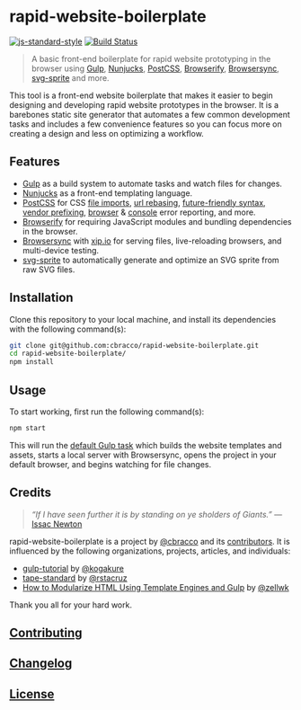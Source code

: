 # rapid-website-boilerplate

[![js-standard-style](https://img.shields.io/badge/code%20style-standard-brightgreen.svg)](http://standardjs.com/) [![Build Status](https://travis-ci.org/cbracco/rapid-website-boilerplate.svg)](https://travis-ci.org/cbracco/rapid-website-boilerplate)

> A basic front-end boilerplate for rapid website prototyping in the browser using [Gulp][gulp], [Nunjucks][nunjucks], [PostCSS][postcss], [Browserify][browserify], [Browsersync][browsersync], [svg-sprite][svg-sprite] and more.

This tool is a front-end website boilerplate that makes it easier to begin designing and developing rapid website prototypes in the browser. It is a barebones static site generator that automates a few common development tasks and includes a few convenience features so you can focus more on creating a design and less on optimizing a workflow.

## Features

- [Gulp][gulp] as a build system to automate tasks and watch files for changes.
- [Nunjucks][nunjucks] as a front-end templating language.
- [PostCSS][postcss] for CSS [file imports][postcss-import], [url rebasing][postcss-url], [future-friendly syntax, vendor prefixing][postcss-cssnext], [browser][postcss-browser-reporter] & [console][postcss-reporter] error reporting, and more.
- [Browserify][browserify] for requiring JavaScript modules and bundling dependencies in the browser.
- [Browsersync][browsersync] with [xip.io][xip.io] for serving files, live-reloading browsers, and multi-device testing.
- [svg-sprite][svg-sprite] to automatically generate and optimize an SVG sprite from raw SVG files.

## Installation

Clone this repository to your local machine, and install its dependencies with the following command(s):

```bash
git clone git@github.com:cbracco/rapid-website-boilerplate.git
cd rapid-website-boilerplate/
npm install
```

## Usage

To start working, first run the following command(s):

```bash
npm start
```

This will run the [default Gulp task][gulp-task-default] which builds the website templates and assets, starts a local server with Browsersync, opens the project in your default browser, and begins watching for file changes.

## Credits

> *“If I have seen further it is by standing on ye sholders of Giants.”*
> &mdash; [Issac Newton][issac-newton-quote]

rapid-website-boilerplate is a project by [@cbracco][cbracco] and its [contributors][contributors]. It is influenced by the following organizations, projects, articles, and individuals:

- [gulp-tutorial][gulp-tutorial] by [@kogakure][kogakure]
- [tape-standard][tape-standard] by [@rstacruz][rstacruz]
- [How to Modularize HTML Using Template Engines and Gulp][gulp-nunjucks-article] by [@zellwk][zellwk]

Thank you all for your hard work.

## [Contributing](CONTRIBUTING.md)

## [Changelog](CHANGELOG.md)

## [License](LICENSE)

[browserify]: http://browserify.org
[browsersync]: https://browsersync.io
[cbracco]: http://cbracco.me
[contributors]: https://github.com/cbracco/rapid-website-boilerplate/graphs/contributors
[gulp]: http://gulpjs.com
[gulp-nunjucks-article]: http://www.zell-weekeat.com/nunjucks-with-gulp
[gulp-task-default]: gulp/tasks/default.js
[gulp-tutorial]: https://github.com/kogakure/gulp-tutorial
[issac-newton-quote]: https://en.wikipedia.org/wiki/Standing_on_the_shoulders_of_giants
[kogakure]: https://github.com/kogakure
[nunjucks]: https://mozilla.github.io/nunjucks
[postcss]: https://github.com/postcss/postcss
[postcss-browser-reporter]: https://github.com/postcss/postcss-browser-reporter
[postcss-cssnext]: https://github.com/MoOx/postcss-cssnext
[postcss-import]: https://github.com/postcss/postcss-import
[postcss-reporter]: https://github.com/postcss/postcss-reporter
[postcss-url]: https://github.com/postcss/postcss-url
[rstacruz]: https://github.com/rstacruz
[svg-sprite]: https://github.com/jkphl/svg-sprite
[tape-standard]: https://github.com/rstacruz/tape-standard
[xip.io]: http://xip.io
[zellwk]: https://gist.github.com/zellwk
